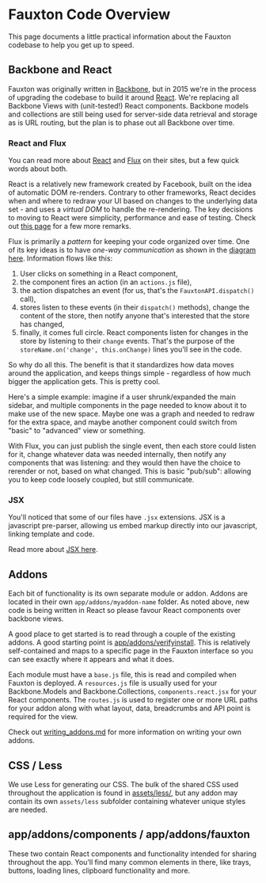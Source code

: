 # Fauxton Code Overview

This page documents a little practical information about the Fauxton codebase to help you get up to speed. 


## Backbone and React 

Fauxton was originally written in [Backbone](http://backbonejs.org), but in 2015 we're in the process of upgrading 
the codebase to build it around [React](https://facebook.github.io/react/). We're replacing all Backbone Views with 
(unit-tested!) React components. Backbone models and collections are still being used for server-side data retrieval 
and storage as is URL routing, but the plan is to phase out all Backbone over time. 

### React and Flux 

You can read more about [React](https://facebook.github.io/react/) and [Flux](https://facebook.github.io/flux/docs/overview.html) 
on their sites, but a few quick words about both. 

React is a relatively new framework created by Facebook, built on the idea of automatic DOM re-renders. Contrary to other
frameworks, React decides when and where to redraw your UI based on changes to the underlying data set - and uses 
a *virtual DOM* to handle the re-rendering. The key decisions to moving to React were simplicity, performance and 
ease of testing. Check out [this page](https://facebook.github.io/react/docs/why-react.html) for a few more remarks.

Flux is primarily a *pattern* for keeping your code organized over time. One of its key ideas is to have *one-way 
communication* as shown in the [diagram here](https://github.com/facebook/flux). Information flows 
like this:

1. User clicks on something in a React component, 
2. the component fires an action (in an `actions.js` file),
3. the action dispatches an event (for us, that's the `FauxtonAPI.dispatch()` call), 
4. stores listen to these events (in their `dispatch()` methods), change the content of the store, then notify 
anyone that's interested that the store has changed,
5. finally, it comes full circle. React components listen for changes in the store by listening to their `change` 
events. That's the purpose of the `storeName.on('change', this.onChange)` lines you'll see in the code.

So why do all this. The benefit is that it standardizes how data moves around the application, and keeps things 
simple - regardless of how much bigger the application gets. This is pretty cool.

Here's a simple example: imagine if a user shrunk/expanded the main sidebar, and multiple components in the page 
needed to know about it to make use of the new space. Maybe one was a graph and needed to redraw for the extra space, 
and maybe another component could switch from "basic" to "advanced" view or something.

With Flux, you can just publish the single event, then each store could listen for it, change whatever data was needed 
internally, then notify any components that was listening: and they would then have the choice to rerender or not, 
based on what changed. This is basic "pub/sub": allowing you to keep code loosely coupled, but still communicate.

### JSX 

You'll noticed that some of our files have `.jsx` extensions. JSX is a javascript pre-parser, allowing us embed 
markup directly into our javascript, linking template and code.

Read more about [JSX here](https://facebook.github.io/react/docs/jsx-in-depth.html). 


## Addons

Each bit of functionality is its own separate module or addon. Addons are located in their own `app/addons/myaddon-name` 
folder. As noted above, new code is being written in React so please favour React components over backbone views.

A good place to get started is to read through a couple of the existing addons. A good starting point is 
[app/addons/verifyinstall](app/addons/verifyinstall). This is relatively self-contained and maps to a specific page in 
the Fauxton interface so you can see exactly where it appears and what it does.

Each module must have a `base.js` file, this is read and compiled when Fauxton is deployed. A `resources.js` file
is usually used for your Backbone.Models and Backbone.Collections, `components.react.jsx` for your React components.
The `routes.js` is used to register one or more URL paths for your addon along with what layout, data, breadcrumbs and API
point is required for the view.

Check out [writing_addons.md](writing_addons.md) for more information on writing your own addons.


## CSS / Less

We use Less for generating our CSS. The bulk of the shared CSS used throughout the application is found in 
[assets/less/](assets/less), but any addon may contain its own `assets/less` subfolder containing whatever unique
styles are needed.


## app/addons/components / app/addons/fauxton
  
These two contain React components and functionality intended for sharing throughout the app. You'll find many 
common elements in there, like trays, buttons, loading lines, clipboard functionality and more.


